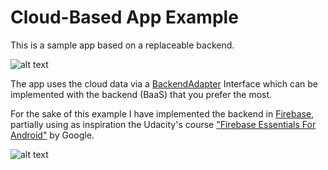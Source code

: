 # Cloud-Based App Example

This is a sample app based on a replaceable backend. 

![alt text](http://blog.raremile.com/wp-content/uploads/2014/07/Baas.png)

The app uses the cloud data via a [BackendAdapter](https://github.com/AntonioCappiello/cloud-based-app-example/blob/master/app/src/main/java/com/antoniocappiello/cloudapp/presenter/backend/BackendAdapter.java) Interface which can be implemented with the backend (BaaS) that you prefer the most.

For the sake of this example I have implemented the backend in [Firebase](https://www.firebase.com/),
partially using as inspiration the Udacity's course ["Firebase Essentials For Android"](https://www.udacity.com/course/firebase-essentials-for-android--ud009) by Google.

![alt text](http://blog.ionic.io/wp-content/uploads/2015/06/firebase-ionic-user-auth.png)


